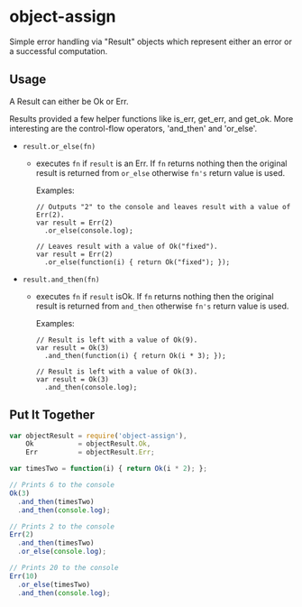 # object-assign

Simple error handling via "Result" objects which represent either an error
or a successful computation.

## Usage
A Result can either be Ok or Err.

Results provided a few helper functions like is_err, get_err, and get_ok.
More interesting are the control-flow operators, 'and_then' and 'or_else'.


- ```result.or_else(fn)```
  - executes ```fn``` if ```result``` is an Err. If ```fn``` returns nothing then
    the original result is returned from ```or_else``` otherwise ```fn's``` return
    value is used.

    Examples:

    ```
    // Outputs "2" to the console and leaves result with a value of Err(2).
    var result = Err(2)
      .or_else(console.log);
    ```

    ```
    // Leaves result with a value of Ok("fixed").
    var result = Err(2)
      .or_else(function(i) { return Ok("fixed"); });
    ```

- ```result.and_then(fn)```
  - executes ```fn``` if ```result``` isOk. If ```fn``` returns nothing then
    the original result is returned from ```and_then``` otherwise ```fn's``` return
    value is used.

    Examples:

    ```
    // Result is left with a value of Ok(9).
    var result = Ok(3)
      .and_then(function(i) { return Ok(i * 3); });
    ```

    ```
    // Result is left with a value of Ok(3).
    var result = Ok(3)
      .and_then(console.log);
    ```
## Put It Together

```JavaScript
var objectResult = require('object-assign'),
    Ok           = objectResult.Ok,
    Err          = objectResult.Err;

var timesTwo = function(i) { return Ok(i * 2); };

// Prints 6 to the console
Ok(3)
  .and_then(timesTwo)
  .and_then(console.log);

// Prints 2 to the console
Err(2)
  .and_then(timesTwo)
  .or_else(console.log);

// Prints 20 to the console
Err(10)
  .or_else(timesTwo)
  .and_then(console.log);
```



